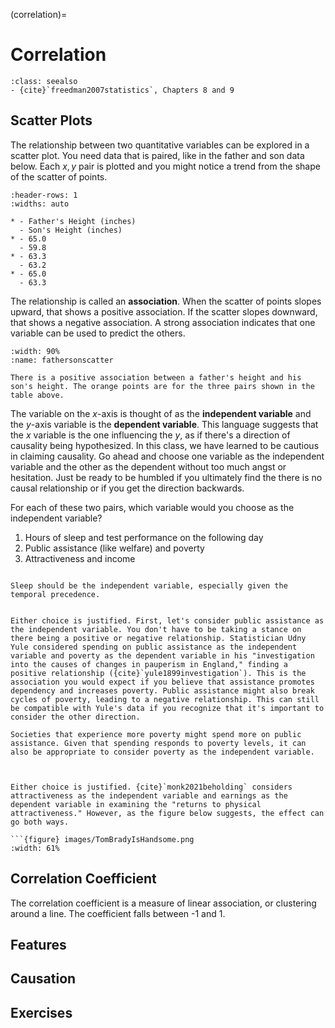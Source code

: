 (correlation)=
# Correlation


```{admonition} Important Readings
:class: seealso
- {cite}`freedman2007statistics`, Chapters 8 and 9
```

## Scatter Plots

The relationship between two quantitative variables can be explored in a scatter plot. 
You need data that is paired, like in the father and son data below. Each $x,y$ pair is plotted and you might notice a trend from the shape of the scatter of points.

```{list-table} Father and Son Height Data
:header-rows: 1
:widths: auto

* - Father's Height (inches)
  - Son's Height (inches)
* - 65.0
  - 59.8
* - 63.3
  - 63.2
* - 65.0
  - 63.3
```

The relationship is called an **association**. When the scatter of points slopes upward, that shows a positive association. If the scatter slopes downward, that shows a negative association. A strong association indicates that one variable can be used to predict the others. 

```{figure} images/fathersonscatter.svg
:width: 90%
:name: fathersonscatter

There is a positive association between a father's height and his son's height. The orange points are for the three pairs shown in the table above.  
```


The variable on the $x$-axis is thought of as the **independent variable** and the $y$-axis variable is the **dependent variable**. This language suggests that the $x$ variable is the one influencing the $y$, as if there's a direction of causality being hypothesized. In this class, we have learned to be cautious in claiming causality. Go ahead and choose one variable as the independent variable and the other as the dependent without too much angst or hesitation. Just be ready to be humbled if you ultimately find the there is no causal relationship or if you get the direction backwards. 


For each of these two pairs, which variable would you choose as the independent variable? 

1. Hours of sleep and test performance on the following day
2. Public assistance (like welfare) and poverty
3. Attractiveness and income


```{dropdown} Sleep and test performance

Sleep should be the independent variable, especially given the temporal precedence.

```

```{dropdown} Public assistance and poverty 

Either choice is justified. First, let's consider public assistance as the independent variable. You don't have to be taking a stance on there being a positive or negative relationship. Statistician Udny Yule considered spending on public assistance as the independent variable and poverty as the dependent variable in his "investigation into the causes of changes in pauperism in England," finding a positive relationship ({cite}`yule1899investigation`). This is the association you would expect if you believe that assistance promotes dependency and increases poverty. Public assistance might also break cycles of poverty, leading to a negative relationship. This can still be compatible with Yule's data if you recognize that it's important to consider the other direction. 

Societies that experience more poverty might spend more on public assistance. Given that spending responds to poverty levels, it can also be appropriate to consider poverty as the independent variable.  

```

```{dropdown} Attractiveness and income


Either choice is justified. {cite}`monk2021beholding` considers attractiveness as the independent variable and earnings as the dependent variable in examining the "returns to physical attractiveness." However, as the figure below suggests, the effect can go both ways. 

```{figure} images/TomBradyIsHandsome.png
:width: 61%

```



## Correlation Coefficient

The correlation coefficient is a measure of linear association, or clustering around a line.
The coefficient falls between -1 and 1.

## Features

## Causation

## Exercises
